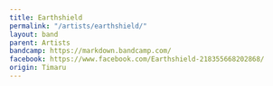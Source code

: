 ```yaml
---
title: Earthshield
permalink: "/artists/earthshield/"
layout: band
parent: Artists
bandcamp: https://markdown.bandcamp.com/
facebook: https://www.facebook.com/Earthshield-218355668202868/
origin: Timaru
---
```


